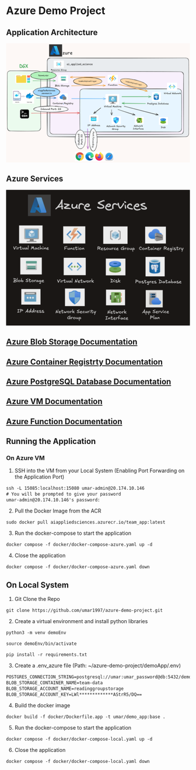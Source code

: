 # Azure Demo Project


## Application Architecture
![Architecture](./Images/architecture.png)


## Azure Services

![AzureServices](./Images/azure-services.png)

## **[Azure Blob Storage Documentation](demoStorage/README.md)**
## **[Azure Container Registrty Documentation](demoContainerRegistry/README.md)**
## **[Azure PostgreSQL Database Documentation](demoPostgres/README.md)**
## **[Azure VM Documentation](demoApp/README.md)**
## **[Azure Function Documentation](demoAzureFunction/README.md)**


## Running the Application

### On Azure VM
1. SSH into the VM from your Local System (Enabling Port Forwarding on the Application Port)
```shell
ssh -L 15085:localhost:15080 umar-admin@20.174.10.146
# You will be prompted to give your password
umar-admin@20.174.10.146's password:
```

2. Pull the Docker Image from the ACR
```shell
sudo docker pull aiappliedsciences.azurecr.io/team_app:latest     
```

3. Run the docker-compose to start the application
```shell
docker compose -f docker/docker-compose-azure.yaml up -d
```

4. Close the application
```shell
docker compose -f docker/docker-compose-azure.yaml down
```

## On Local System
1. Git Clone the Repo
```shell
git clone https://github.com/umar1997/azure-demo-project.git
```

2. Create a virtual environment and install python libraries
```shell
python3 -m venv demoEnv
```
```shell
source demoEnv/bin/activate
```
```shell
pip install -r requirements.txt
```

3. Create a .env_azure file (Path: ~/azure-demo-project/demoApp/.env)
```shell
POSTGRES_CONNECTION_STRING=postgresql://umar:umar_password@db:5432/demo_postgres_db
BLOB_STORAGE_CONTAINER_NAME=team-data
BLOB_STORAGE_ACCOUNT_NAME=readinggroupstorage
BLOB_STORAGE_ACCOUNT_KEY=LWl*************AStrR5/DQ==
```

4. Build the docker image
```shell
docker build -f docker/Dockerfile.app -t umar/demo_app:base .
```

5. Run the docker-compose to start the application
```shell
docker compose -f docker/docker-compose-local.yaml up -d
```

6. Close the application
```shell
docker compose -f docker/docker-compose-local.yaml down
```
